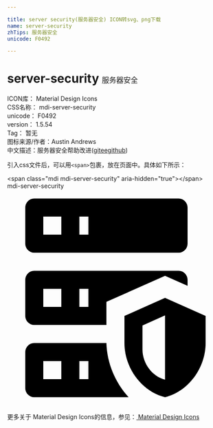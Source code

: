 ```yaml
---

title: server security(服务器安全) ICON转svg、png下载
name: server-security
zhTips: 服务器安全
unicode: F0492

---
```


# server-security  <small style="font-size: 60%;font-weight: 100">服务器安全</small>


<div class="detail-page">
<p>
<span>
ICON库：
<span class="badge-secondary badge">Material Design Icons</span> 
</span>
<br/>
<span>
CSS名称：
<span class="badge-secondary badge">mdi-server-security</span> 
</span>
<br/>
<span>
unicode：
<span class="badge-secondary badge">F0492</span> 
</span>
<br/>
<span>
version：
<span class="badge-secondary badge">1.5.54</span> 
</span>
<br/>
<span>Tag：
<span class="badge-light badge">暂无</span>
</span>
<br/>
<span>图标来源/作者：<span class="badge-light badge">Austin Andrews</span></span> 
<br/>
<span class="zh-detail">中文描述：<span class="badge-primary badge">服务器安全</span><span class="help-link"><span>帮助改进</span>(<a href="https://gitee.com/liuwave/icon-helper/edit/master/json/material/server-security.json" target="_blank" rel="noopener noreferrer">gitee</a><a href="https://github.com/liuwave/icon-helper/edit/master/json/material/server-security.json" target="_blank" rel="noopener noreferrer">github</a></span>)</span><br/>
</p>
</div>
<div class="alert alert-dark">
  <i class="mdi mdi-server-security mdi-48px"></i>
  <i class="mdi mdi-server-security mdi-36px"></i>
  <i class="mdi mdi-server-security mdi-24px"></i>
  <i class="mdi mdi-server-security mdi-18px"></i>
</div>
<div>
  <p>引入css文件后，可以用<code>&lt;span&gt;</code>包裹，放在页面中。具体如下所示：    
  </p>
  <div class="alert alert-primary" style="font-size: 14px">
    &lt;span class="mdi mdi-server-security" aria-hidden="true"&gt;&lt;/span&gt;
    <copy-btn content='<span class="mdi mdi-server-security" aria-hidden="true"></span>'></copy-btn>
  </div>
  <div class="alert alert-secondary">
    <i class="mdi mdi-server-security"
    style="font-size: 24px"
    aria-hidden="true"></i> mdi-server-security
    <copy-btn content="mdi-server-security" btn-title="复制图标名称"></copy-btn>
  </div>
</div>
<div id="svg" class="svg-wrap">
<svg xmlns="http://www.w3.org/2000/svg" viewBox="0 0 24 24"><path d="M3,1H19A1,1 0 0,1 20,2V6A1,1 0 0,1 19,7H3A1,1 0 0,1 2,6V2A1,1 0 0,1 3,1M3,9H19A1,1 0 0,1 20,10V10.67L17.5,9.56L11,12.44V15H3A1,1 0 0,1 2,14V10A1,1 0 0,1 3,9M3,17H11C11.06,19.25 12,21.4 13.46,23H3A1,1 0 0,1 2,22V18A1,1 0 0,1 3,17M8,5H9V3H8V5M8,13H9V11H8V13M8,21H9V19H8V21M4,3V5H6V3H4M4,11V13H6V11H4M4,19V21H6V19H4M17.5,12L22,14V17C22,19.78 20.08,22.37 17.5,23C14.92,22.37 13,19.78 13,17V14L17.5,12M17.5,13.94L15,15.06V17.72C15,19.26 16.07,20.7 17.5,21.06V13.94Z" /></svg>
</div>
<detail full-name='mdi-server-security'></detail>
    
<div><p>更多关于 Material Design Icons的信息，参见：<a target="_blank" href="https://iconhelper.cn/material.html"> Material Design Icons</a>
</p></div>
